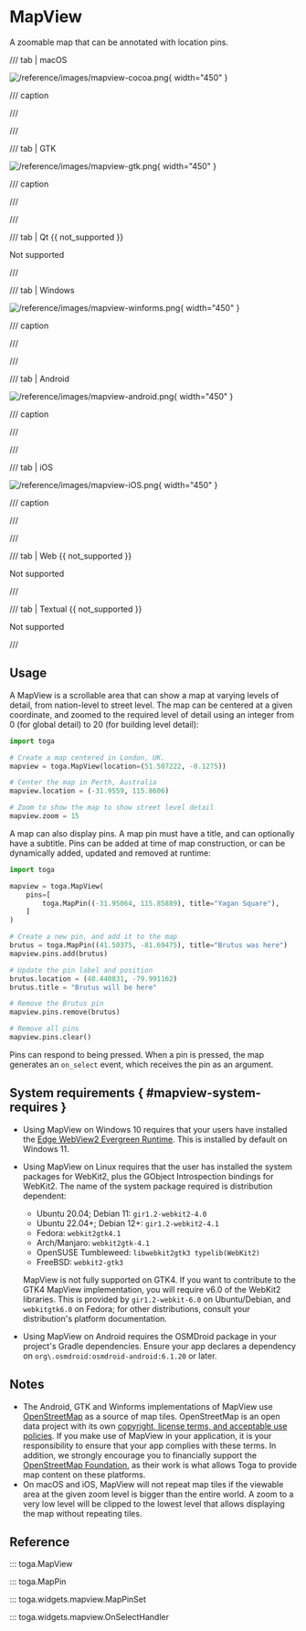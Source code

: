 # MapView

A zoomable map that can be annotated with location pins.

/// tab | macOS

![/reference/images/mapview-cocoa.png](/reference/images/mapview-cocoa.png){ width="450" }

/// caption

///

<!-- TODO: Update alt text -->

///

/// tab | GTK

![/reference/images/mapview-gtk.png](/reference/images/mapview-gtk.png){ width="450" }

/// caption

///

<!-- TODO: Update alt text -->

///

/// tab | Qt {{ not_supported }}

Not supported

///

/// tab | Windows

![/reference/images/mapview-winforms.png](/reference/images/mapview-winforms.png){ width="450" }

/// caption

///

<!-- TODO: Update alt text -->

///

/// tab | Android

![/reference/images/mapview-android.png](/reference/images/mapview-android.png){ width="450" }

/// caption

///

<!-- TODO: Update alt text -->

///

/// tab | iOS

![/reference/images/mapview-iOS.png](/reference/images/mapview-iOS.png){ width="450" }

/// caption

///

<!-- TODO: Update alt text -->

///

/// tab | Web {{ not_supported }}

Not supported

///

/// tab | Textual {{ not_supported }}

Not supported

///

## Usage

A MapView is a scrollable area that can show a map at varying levels of detail, from nation-level to street level. The map can be centered at a given coordinate, and zoomed to the required level of detail using an integer from 0 (for global detail) to 20 (for building level detail):

```python
import toga

# Create a map centered in London, UK.
mapview = toga.MapView(location=(51.507222, -0.1275))

# Center the map in Perth, Australia
mapview.location = (-31.9559, 115.8606)

# Zoom to show the map to show street level detail
mapview.zoom = 15
```

A map can also display pins. A map pin must have a title, and can optionally have a subtitle. Pins can be added at time of map construction, or can be dynamically added, updated and removed at runtime:

```python
import toga

mapview = toga.MapView(
    pins=[
        toga.MapPin((-31.95064, 115.85889), title="Yagan Square"),
    ]
)

# Create a new pin, and add it to the map
brutus = toga.MapPin((41.50375, -81.69475), title="Brutus was here")
mapview.pins.add(brutus)

# Update the pin label and position
brutus.location = (40.440831, -79.991162)
brutus.title = "Brutus will be here"

# Remove the Brutus pin
mapview.pins.remove(brutus)

# Remove all pins
mapview.pins.clear()
```

Pins can respond to being pressed. When a pin is pressed, the map generates an `on_select` event, which receives the pin as an argument.

## System requirements  { #mapview-system-requires }

- Using MapView on Windows 10 requires that your users have installed the [Edge WebView2 Evergreen Runtime](https://developer.microsoft.com/en-us/microsoft-edge/webview2/#download). This is installed by default on Windows 11.

- Using MapView on Linux requires that the user has installed the system packages for WebKit2, plus the GObject Introspection bindings for WebKit2. The name of the system package required is distribution dependent:
  - Ubuntu 20.04; Debian 11: `gir1.2-webkit2-4.0`
  - Ubuntu 22.04+; Debian 12+: `gir1.2-webkit2-4.1`
  - Fedora: `webkit2gtk4.1`
  - Arch/Manjaro: `webkit2gtk-4.1`
  - OpenSUSE Tumbleweed: `libwebkit2gtk3 typelib(WebKit2)`
  - FreeBSD: `webkit2-gtk3`

  MapView is not fully supported on GTK4. If you want to contribute to   the GTK4 MapView implementation, you will require v6.0 of the WebKit2   libraries. This is provided by `gir1.2-webkit-6.0` on Ubuntu/Debian,   and `webkitgtk6.0` on Fedora; for other distributions, consult your   distribution's platform documentation.

- Using MapView on Android requires the OSMDroid package in your project's Gradle dependencies. Ensure your app declares a dependency on `org\.osmdroid:osmdroid-android:6.1.20` or later.

## Notes

- The Android, GTK and Winforms implementations of MapView use [OpenStreetMap](https://www.openstreetmap.org/about) as a source of map tiles. OpenStreetMap is an open data project with its own [copyright, license terms, and acceptable use policies](https://www.openstreetmap.org/copyright). If you make use of MapView in your application, it is your responsibility to ensure that your app complies with these terms. In addition, we strongly encourage you to financially support the [OpenStreetMap Foundation](https://osmfoundation.org), as their work is what allows Toga to provide map content on these platforms.
- On macOS and iOS, MapView will not repeat map tiles if the viewable area at the given zoom level is bigger than the entire world. A zoom to a very low level will be clipped to the lowest level that allows displaying the map without repeating tiles.

## Reference

::: toga.MapView

::: toga.MapPin

::: toga.widgets.mapview.MapPinSet

::: toga.widgets.mapview.OnSelectHandler
